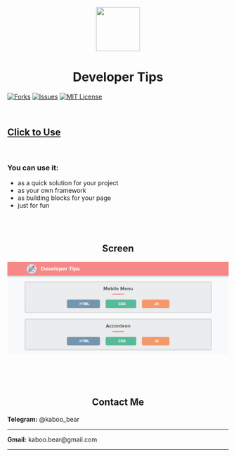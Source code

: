<p align="center">
    <img src="https://img.icons8.com/bubbles/100/000000/rocket.png" width="100" height="100">
</p>

<h1 align="center">Developer Tips</h1>

[![Forks][forks-shield]][forks-url]
[![Issues][issues-shield]][issues-url]
[![MIT License][license-shield]][license-url]


<br>
<h2><a href="https://kaboobear.github.io"> Click to Use </a></h2>
<br>

### You can use it:
* as a quick solution for your project
* as your own framework
* as building blocks for your page
* just for fun

<br>
<br>


<h2 align="center">Screen</h2>

![Layout](kaboo.png)

<br>
<br>
<br>

<h2 align="center">Contact Me</h2>

<div>
    <p><b>Telegram:</b> @kaboo_bear </p>
</div>

<hr>

<div>
    <p><b>Gmail:</b> kaboo.bear@gmail.com </p>
</div>

<hr>
</div>













[forks-shield]: https://img.shields.io/github/forks/kaboobear/kaboobear.github.io.svg?style=flat-square
[forks-url]: https://github.com/kaboobear/kaboobear.github.io/network/members
[issues-shield]: https://img.shields.io/github/issues/kaboobear/kaboobear.github.io.svg?style=flat-square
[issues-url]: https://github.com/kaboobear/kaboobear.github.io/issues
[license-shield]: https://img.shields.io/github/license/kaboobear/kaboobear.github.io.svg?style=flat-square
[license-url]: https://github.com/kaboobear/kaboobear.github.io/blob/master/LICENSE.txt


